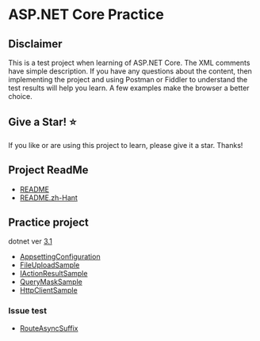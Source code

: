 # ASP.NET Core Practice

## Disclaimer

This is a test project when learning of ASP.NET Core. The XML comments have simple description. If you have any questions about the content, then implementing the project and using Postman or Fiddler to understand the test results will help you learn. A few examples make the browser a better choice.

## Give a Star! :star:

If you like or are using this project to learn, please give it a star. Thanks!

## Project ReadMe

* [README](src/3.1/README.md)
* [README.zh-Hant](src/3.1/README.zh-Hant.md)

## Practice project

dotnet ver [3.1](src/3.1/)

* [AppsettingConfiguration](src/3.1/AppsettingConfiguration/)
* [FileUploadSample](src/3.1/FileUploadSample/)
* [IActionResultSample](src/3.1/IActionResultSample/)
* [QueryMaskSample](src/3.1/IHttpClientFactory/QueryMaskSample/)
* [HttpClientSample](src/3.1/IHttpClientFactory/HttpClientSample/)

### Issue test

* [RouteAsyncSuffix](src/3.1/Issue/RouteAsyncSuffix/)

